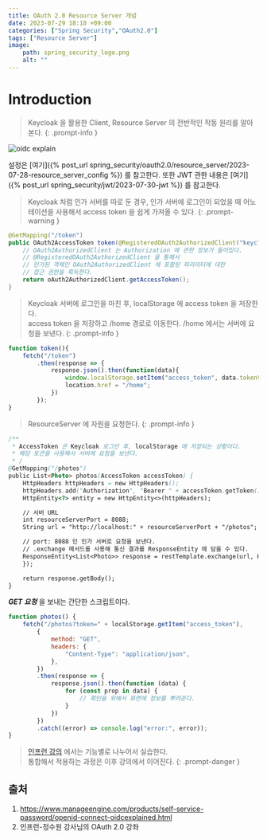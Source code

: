 ```yaml
---
title: OAuth 2.0 Resource Server 개념
date: 2023-07-29 18:10 +09:00
categories: ["Spring Security","OAuth2.0"]
tags: ["Resource Server"]
image:
    path: spring_security_logo.png
    alt: ""
---
```


# Introduction

> Keycloak 을 활용한 Client, Resource Server 의 전반적인 작동 원리를 알아본다.
{: .prompt-info }

![oidc explain](openid-connect-oidcexplained.png)

설정은 [여기]({% post_url spring_security/oauth2.0/resource_server/2023-07-28-resource_server_config %}) 를 참고한다.
또한 JWT 관한 내용은 [여기]({% post_url spring_security/jwt/2023-07-30-jwt %}) 를 참고한다.


> Keycloak 처럼 인가 서버를 따로 둔 경우, 인가 서버에 로그인이 되었을 때 어노테이션을 사용해서 access token 을 쉽게 가져올 수 있다. 
{: .prompt-warning }

```java
@GetMapping("/token")
public OAuth2AccessToken token(@RegisteredOAuth2AuthorizedClient("keycloak") OAuth2AuthorizedClient oAuth2AuthorizedClient) {
    // OAuth2AuthorizedClient 는 Authorization 에 관한 정보가 들어있다.
    // @RegisteredOAuth2AuthorizedClient 을 통해서
    // 인가된 객체인 OAuth2AuthorizedClient 에 포함된 파라미터에 대한
    // 접근 권한을 획득한다.
    return oAuth2AuthorizedClient.getAccessToken();
}
```

> Keycloak 서버에 로그인을 마친 후, localStorage 에 access token 을 저장한다. <br/>
> access token 을 저장하고 /home 경로로 이동한다. /home 에서는 서버에 요청을 보낸다.
{: .prompt-info }


```javascript
function token(){
    fetch("/token")
        .then(response => {
            response.json().then(function(data){
                window.localStorage.setItem("access_token", data.tokenValue);
                location.href = "/home";
            })
        });
}
```

> ResourceServer 에 자원을 요청한다. 
{: .prompt-info }


```java
/**
 * AccessToken 은 Keycloak 로그인 후, localStorage 에 저장되는 상황이다.
 * 해당 토큰을 사용해서 서버에 요청을 보낸다.
 * /
@GetMapping("/photos")
public List<Photo> photos(AccessToken accessToken) {
    HttpHeaders httpHeaders = new HttpHeaders();
    httpHeaders.add("Authorization", "Bearer " + accessToken.getToken());
    HttpEntity<?> entity = new HttpEntity<>(httpHeaders);

    // 서버 URL
    int resourceServerPort = 8088;
    String url = "http://localhost:" + resourceServerPort + "/photos";

    // port: 8088 인 인가 서버로 요청을 보낸다.
    // .exchange 메서드를 사용해 통신 결과를 ResponseEntity 에 담을 수 있다.
    ResponseEntity<List<Photo>> response = restTemplate.exchange(url, HttpMethod.GET, entity, new ParameterizedTypeReference<>() {
    });

    return response.getBody();
}
```

***GET 요청*** 을 보내는 간단한 스크립트이다. 

```javascript
function photos() {
    fetch("/photos?token=" + localStorage.getItem("access_token"),
        {
            method: "GET",
            headers: {
                "Content-Type": "application/json",
            },
        })
        .then(response => {
            response.json().then(function (data) {
                for (const prop in data) {
                    // 확인을 위해서 화면에 정보를 뿌려준다.
                }
            })
        })
        .catch((error) => console.log("error:", error));
}
```

> [인프런 강의](https://inf.run/6BU4) 에서는 기능별로 나누어서 실습한다. <br/>
> 통합해서 적용하는 과정은 이후 강의에서 이어진다.
{: .prompt-danger }



## 출처
1. https://www.manageengine.com/products/self-service-password/openid-connect-oidcexplained.html
2. 인프런-정수원 강사님의 OAuth 2.0 강좌
